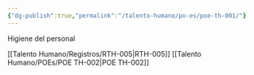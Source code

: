 ```yaml
---
{"dg-publish":true,"permalink":"/talento-humano/po-es/poe-th-001/"}
---
```


Higiene del personal

[[Talento Humano/Registros/RTH-005\|RTH-005]]
[[Talento Humano/POEs/POE TH-002\|POE TH-002]]
